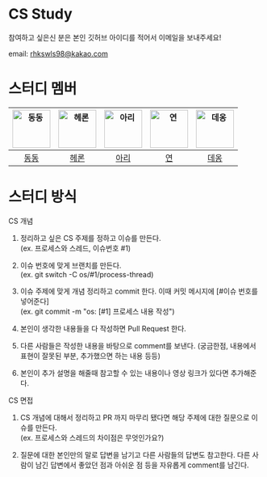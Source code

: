 # CS Study

참여하고 싶은신 분은 본인 깃허브 아이디를 적어서 이메일을 보내주세요!

email: rhkswls98@kakao.com

# 스터디 멤버

| <img src="https://avatars.githubusercontent.com/u/49313910?v=4" width=75px alt="동동"/>  | <img src="https://avatars.githubusercontent.com/u/49395754?v=4" width=75px alt="헤론"/>  | <img src="https://avatars.githubusercontent.com/u/78026977?v=4" width=75px alt="아리"/>  | <img src="https://avatars.githubusercontent.com/u/95534831?v=4" width=75px alt="연"/>   | <img src="https://avatars.githubusercontent.com/u/89764169?v=4" width=75px alt="데옹"/> |
| :-----: | :-----: | :-----: | :-----: | :-----: |
| [동동](https://github.com/HanKwanJin) | [헤론](https://github.com/Heron-Woong)  | [아리](https://github.com/zer0silver) | [연](https://github.com/leeys1218) | [데옹](https://github.com/seongddiyong) |

# 스터디 방식

CS 개념
1. 정리하고 싶은 CS 주제를 정하고 이슈를 만든다.
<br>(ex. 프로세스와 스레드, 이슈번호 #1)

2. 이슈 번호에 맞게 브랜치를 만든다. 
<br>(ex. git switch -C os/#1/process-thread)

3. 이슈 주제에 맞게 개념 정리하고 commit 한다. 이때 커밋 메시지에 [#이슈 번호를 넣어준다] 
<br>(ex. git commit -m "os: [#1] 프로세스 내용 작성")

4. 본인이 생각한 내용들을 다 작성하면 Pull Request 한다.

5. 다른 사람들은 작성한 내용을 바탕으로 comment를 보낸다. (궁금한점, 내용에서 표현이 잘못된 부분, 추가했으면 하는 내용 등등)

6. 본인이 추가 설명을 해줄때 참고할 수 있는 내용이나 영상 링크가 있다면 추가해준다.

CS 면접
1. CS 개념에 대해서 정리하고 PR 까지 마무리 됐다면 해당 주제에 대한 질문으로 이슈를 만든다. 
<br>(ex. 프로세스와 스레드의 차이점은 무엇인가요?)

2. 질문에 대한 본인만의 말로 답변을 남기고 다른 사람들의 답변도 참고한다. 다른 사람이 남긴 답변에서 좋았던 점과 아쉬운 점 등을 자유롭게 comment를 남긴다.
